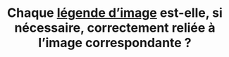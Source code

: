 ---
title: Chaque [légende d’image](#legende-d-image) est-elle, si nécessaire, correctement reliée à l’image correspondante ?
---